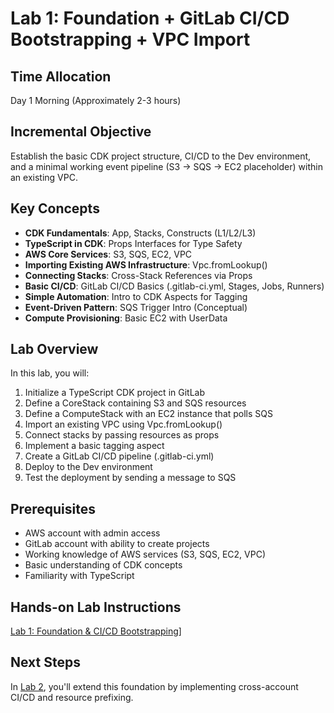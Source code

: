 # Lab 1: Foundation + GitLab CI/CD Bootstrapping + VPC Import

## Time Allocation
Day 1 Morning (Approximately 2-3 hours)

## Incremental Objective
Establish the basic CDK project structure, CI/CD to the Dev environment, and a minimal working event pipeline (S3 → SQS → EC2 placeholder) within an existing VPC.

## Key Concepts

- **CDK Fundamentals**: App, Stacks, Constructs (L1/L2/L3)
- **TypeScript in CDK**: Props Interfaces for Type Safety
- **AWS Core Services**: S3, SQS, EC2, VPC
- **Importing Existing AWS Infrastructure**: Vpc.fromLookup()
- **Connecting Stacks**: Cross-Stack References via Props
- **Basic CI/CD**: GitLab CI/CD Basics (.gitlab-ci.yml, Stages, Jobs, Runners)
- **Simple Automation**: Intro to CDK Aspects for Tagging
- **Event-Driven Pattern**: SQS Trigger Intro (Conceptual)
- **Compute Provisioning**: Basic EC2 with UserData

## Lab Overview

In this lab, you will:

1. Initialize a TypeScript CDK project in GitLab
2. Define a CoreStack containing S3 and SQS resources
3. Define a ComputeStack with an EC2 instance that polls SQS
4. Import an existing VPC using Vpc.fromLookup()
5. Connect stacks by passing resources as props
6. Implement a basic tagging aspect
7. Create a GitLab CI/CD pipeline (.gitlab-ci.yml)
8. Deploy to the Dev environment
9. Test the deployment by sending a message to SQS

## Prerequisites

- AWS account with admin access
- GitLab account with ability to create projects
- Working knowledge of AWS services (S3, SQS, EC2, VPC)
- Basic understanding of CDK concepts
- Familiarity with TypeScript

## Hands-on Lab Instructions
[Lab 1: Foundation & CI/CD Bootstrapping](lab-1)]

## Next Steps

In [Lab 2](../lab-2/README.md), you'll extend this foundation by implementing cross-account CI/CD and resource prefixing.